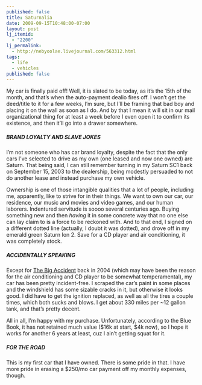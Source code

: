 ```yaml
---
published: false
title: Saturnalia
date: 2009-09-15T10:48:00-07:00
layout: post
lj_itemid:
  - "2200"
lj_permalink:
  - http://nebyoolae.livejournal.com/563312.html
tags:
  - life
  - vehicles
published: false
---
```


My car is finally paid off! Well, it is slated to be today, as it&#8217;s the 15th of the month, and that&#8217;s when the auto-payment dealio fires off. I won&#8217;t get the deed/title to it for a few weeks, I&#8217;m sure, but I&#8217;ll be framing that bad boy and placing it on the wall as soon as I do. And by that I mean it will sit in our mail organizational thing for at least a week before I even open it to confirm its existence, and then it&#8217;ll go into a drawer somewhere.

<!--more-->

##### BRAND LOYALTY AND SLAVE JOKES

I&#8217;m not someone who has car brand loyalty, despite the fact that the only cars I&#8217;ve selected to drive as my own (one leased and now one owned) are Saturn. That being said, I can still remember turning in my Saturn SC1 back on September 15, 2003 to the dealership, being modestly persuaded to not do another lease and instead purchase my own vehicle.

Ownership is one of those intangible qualities that a lot of people, including me, apparently, like to strive for in their things. We want to own our car, our residence, our music and movies and video games, and our human laborers. Indentured servitude is soooo several centuries ago. Buying something new and then _having_ it in some concrete way that no one else can lay claim to is a force to be reckoned with. And to that end, I signed on a different dotted line (actually, I doubt it was dotted), and drove off in my emerald green Saturn Ion 2. Save for a CD player and air conditioning, it was completely stock.

##### ACCIDENTALLY SPEAKING

Except for [The Big Accident](http://nebyoolae.livejournal.com/228369.html) back in 2004 (which may have been the reason for the air conditioning and CD player to be somewhat temperamental), my car has been pretty incident-free. I scraped the car&#8217;s paint in some places and the windshield has some sizable cracks in it, but otherwise it looks good. I did have to get the ignition replaced, as well as all the tires a couple times, which both sucks and blows. I get about 330 miles per ~12 gallon tank, and that&#8217;s pretty decent.

All in all, I&#8217;m happy with my purchase. Unfortunately, according to the Blue Book, it has not retained much value ($16k at start, $4k now), so I hope it works for another 6 years at least, cuz I ain&#8217;t getting squat for it.

##### FOR THE ROAD

This is my first car that I have owned. There is some pride in that. I have more pride in erasing a $250/mo car payment off my monthly expenses, though.
